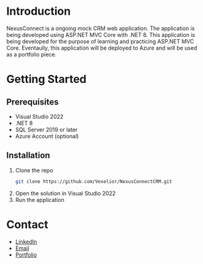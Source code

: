 # Introduction 
NexusConnect is a ongoing mock CRM web application. The application is being developed using ASP.NET MVC Core with .NET 8. This application is being developed for the purpose of learning and practicing ASP.NET MVC Core. Eventaully, this application will be deployed to Azure and will be used as a portfolio piece.

# Getting Started
## Prerequisites
- Visual Studio 2022
- .NET 8
- SQL Server 2019 or later
- Azure Account (optional)

## Installation
1. Clone the repo
   ```sh
   git clone https://github.com/Vexelior/NexusConnectCRM.git
    ```
2. Open the solution in Visual Studio 2022
3. Run the application

# Contact
- [LinkedIn](https://www.linkedin.com/in/asanderson94/)
- [Email](mailto:asanderson1994s@gmail.com)
- [Portfolio](https://alexsandersontech.com)
